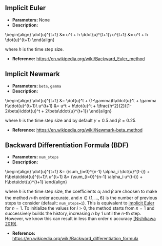 
<style>
    .md-typeset ul {
        margin-left: 0;
    }
    .md-typeset ul li {
        margin-bottom: 0;
        margin-left: 0;
        list-style-type: none;
    }
    .md-typeset div.arithmatex > * {
        margin: 0.1em auto !important;
    }
</style>

## Implicit Euler

* **Parameters:** None
* **Description:**

\begin{align}
\dot{u}^{t+1} &= u^t + h \ddot{u}^{t+1}\\
u^{t+1} &= u^t + h \dot{u}^{t+1}
\end{align}

where $h$ is the time step size.

* **Reference:** https://en.wikipedia.org/wiki/Backward_Euler_method

## Implicit Newmark

* **Parameters:** `beta`, `gamma`
* **Description:**

\begin{align}
\dot{u}^{t+1} &= \dot{u}^t + (1-\gamma)h\ddot{u}^t + \gamma h\ddot{u}^{t+1}\\
u^{t+1} &= u^t + h\dot{u}^t + \tfrac{h^2}{2}((1-2\beta)\ddot{u}^t + 2\beta\ddot{u}^{t+1})
\end{align}

where $h$ is the time step size and by default $\gamma = 0.5$ and $\beta = 0.25$.

* **Reference:** https://en.wikipedia.org/wiki/Newmark-beta_method

## Backward Differentiation Formula (BDF)

* **Parameters:** `num_steps`
* **Description:** 

\begin{align}
\dot{u}^{t+1} &= (\sum_{i=0}^{n-1} \alpha_i \dot{u}^{t-i}) + h\beta\ddot{u}^{t+1}\\
u^{t+1} &= (\sum_{i=0}^{n-1} \alpha_i u^{t-i}) + h\beta\dot{u}^{t+1}
\end{align}

where $h$ is the time step size, the coefficients $\alpha_i$ and $\beta$ are choosen to make the method $n$-th order accurate, and $n \in \{1, \ldots, 6\}$ is the number of previous steps to consider (default: `num_steps=1`). This is equivalent to [implicit Euler](#implicit-euler) for $n=1$.
To initialize the values for $i > 0$, the method starts from $n=1$ and successively builds the history, increasing $n$ by 1 until the $n$-th step. However, we know this can result in less than order $n$ accuracy [[Nishikawa 2019]](https://www.researchgate.net/publication/332855136_On_Large_Start-Up_Error_of_BDF2).

* **Reference:** https://en.wikipedia.org/wiki/Backward_differentiation_formula